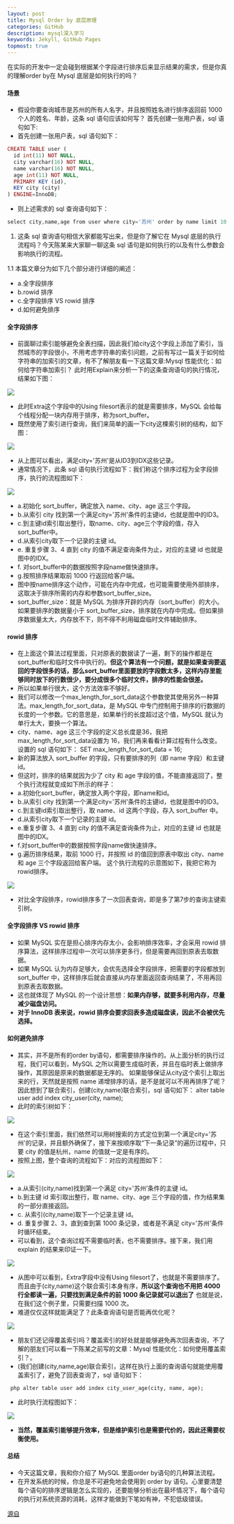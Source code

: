 ```yaml
---
layout: post
title: Mysql Order by 底层原理
categories: GitHub
description: mysql深入学习
keywords: Jekyll, GitHub Pages
topmost: true
---
```


在实际的开发中一定会碰到根据某个字段进行排序后来显示结果的需求，但是你真的理解order by在 Mysql 底层是如何执行的吗？
 
#### 场景
* 假设你要查询城市是苏州的所有人名字，并且按照姓名进行排序返回前 1000 个人的姓名、年龄，这条 sql 语句应该如何写？
首先创建一张用户表，sql 语句如下:
* 首先创建一张用户表，sql 语句如下：
```php  
CREATE TABLE user (
  id int(11) NOT NULL,
  city varchar(16) NOT NULL,
  name varchar(16) NOT NULL,
  age int(11) NOT NULL,
  PRIMARY KEY (id),
  KEY city (city)
) ENGINE=InnoDB;
```

* 则上述需求的 sql 查询语句如下：
```php 
select city,name,age from user where city='苏州' order by name limit 1000;
```
1. 这条 sql 查询语句相信大家都能写出来，但是你了解它在 Mysql 底层的执行流程吗？今天陈某来大家聊一聊这条 sql 语句是如何执行的以及有什么参数会影响执行的流程。

1.1 本篇文章分为如下几个部分进行详细的阐述：
* a.全字段排序
* b.rowid 排序
* c.全字段排序 VS rowid 排序
* d.如何避免排序
#### 全字段排序
* 前面聊过索引能够避免全表扫描，因此我们给city这个字段上添加了索引，当然城市的字段很小，不用考虑字符串的索引问题，之前有写过一篇关于如何给字符串的加索引的文章，有不了解朋友看一下这篇文章:Mysql 性能优化：如何给字符串加索引？
此时用Explain来分析一下的这条查询语句的执行情况，结果如下图： 


![](http://myfebu.com/images/blog/0622/1-0.png)


* 此时Extra这个字段中的Using filesort表示的就是需要排序，MySQL 会给每个线程分配一块内存用于排序，称为sort_buffer。
* 既然使用了索引进行查询，我们来简单的画一下city这棵索引树的结构，如下图： 

![](http://myfebu.com/images/blog/0622/1-1.png)

* 从上图可以看出，满足city='苏州'是从ID3到IDX这些记录。
* 通常情况下，此条 sql 语句执行流程如下：我们称这个排序过程为全字段排序，执行的流程图如下： 

![](http://myfebu.com/images/blog/0622/1-2.png)

* a.初始化 sort_buffer，确定放入 name、city、age 这三个字段。
* b.从索引 city 找到第一个满足city='苏州'条件的主键id，也就是图中的ID3。
* c.到主键id索引取出整行，取name、city、age三个字段的值，存入sort_buffer中。
* d.从索引city取下一个记录的主键 id。
* e. 重复步骤 3、4 直到 city 的值不满足查询条件为止，对应的主键 id 也就是图中的IDX。
* f. 对sort_buffer中的数据按照字段name做快速排序。
* g.按照排序结果取前 1000 行返回给客户端。
* 图中按name排序这个动作，可能在内存中完成，也可能需要使用外部排序，这取决于排序所需的内存和参数sort_buffer_size。
* sort_buffer_size：就是 MySQL 为排序开辟的内存（sort_buffer）的大小。如果要排序的数据量小于 sort_buffer_size，排序就在内存中完成。但如果排序数据量太大，内存放不下，则不得不利用磁盘临时文件辅助排序。
#### rowid 排序
* 在上面这个算法过程里面，只对原表的数据读了一遍，剩下的操作都是在sort_buffer和临时文件中执行的。**但这个算法有一个问题，就是如果查询要返回的字段很多的话，那么sort_buffer里面要放的字段数太多，这样内存里能够同时放下的行数很少，要分成很多个临时文件，排序的性能会很差。**
* 所以如果单行很大，这个方法效率不够好。
* 我们可以修改一个max_length_for_sort_data这个参数使其使用另外一种算法。max_length_for_sort_data，是 MySQL 中专门控制用于排序的行数据的长度的一个参数。它的意思是，如果单行的长度超过这个值，MySQL 就认为单行太大，要换一个算法。
* city、name、age 这三个字段的定义总长度是36，我把max_length_for_sort_data设置为 16，我们再来看看计算过程有什么改变。设置的 sql 语句如下：
SET max_length_for_sort_data = 16;
* 新的算法放入 sort_buffer 的字段，只有要排序的列（即 name 字段）和主键 id。
* 但这时，排序的结果就因为少了 city 和 age 字段的值，不能直接返回了，整个执行流程就变成如下所示的样子：
* a.初始化sort_buffer，确定放入两个字段，即name和id。
* b.从索引 city 找到第一个满足city='苏州'条件的主键id，也就是图中的ID3。
* c.到主键id索引取出整行，取 name、id 这两个字段，存入 sort_buffer 中。
* d.从索引city取下一个记录的主键 id。
* e.重复步骤 3、4 直到 city 的值不满足查询条件为止，对应的主键 id 也就是图中的IDX。
* f.对sort_buffer中的数据按照字段name做快速排序。
* g.遍历排序结果，取前 1000 行，并按照 id 的值回到原表中取出 city、name 和 age 三个字段返回给客户端。
这个执行流程的示意图如下，我把它称为rowid排序。 

![](http://myfebu.com/images/blog/0622/1-3.png)

* 对比全字段排序，rowid排序多了一次回表查询，即是多了第7步的查询主键索引树。
#### 全字段排序 VS rowid 排序
* 如果 MySQL 实在是担心排序内存太小，会影响排序效率，才会采用 rowid 排序算法，这样排序过程中一次可以排序更多行，但是需要再回到原表去取数据。
* 如果 MySQL 认为内存足够大，会优先选择全字段排序，把需要的字段都放到 sort_buffer 中，这样排序后就会直接从内存里面返回查询结果了，不用再回到原表去取数据。
* 这也就体现了 MySQL 的一个设计思想：**如果内存够，就要多利用内存，尽量减少磁盘访问。**
* **对于 InnoDB 表来说，rowid 排序会要求回表多造成磁盘读，因此不会被优先选择。**
#### 如何避免排序
* 其实，并不是所有的order by语句，都需要排序操作的。从上面分析的执行过程，我们可以看到，MySQL 之所以需要生成临时表，并且在临时表上做排序操作，其原因是原来的数据都是无序的。
如果能够保证从city这个索引上取出来的行，天然就是按照 name 递增排序的话，是不是就可以不用再排序了呢？
因此想到了联合索引，创建(city,name)联合索引，sql 语句如下：
alter table user add index city_user(city, name);
* 此时的索引树如下：

![](http://myfebu.com/images/blog/0622/1-4.png)

* 在这个索引里面，我们依然可以用树搜索的方式定位到第一个满足city='苏州'的记录，并且额外确保了，接下来按顺序取“下一条记录”的遍历过程中，只要 city 的值是杭州，name 的值就一定是有序的。
* 按照上图，整个查询的流程如下：对应的流程图如下： 

![](http://myfebu.com/images/blog/0622/1-5.png)

* a.从索引(city,name)找到第一个满足 city='苏州’条件的主键 id。
* b.到主键 id 索引取出整行，取 name、city、age 三个字段的值，作为结果集的一部分直接返回。
* c. 从索引(city,name)取下一个记录主键 id。
* d. 重复步骤 2、3，直到查到第 1000 条记录，或者是不满足 city='苏州'条件时循环结束。
* 可以看到，这个查询过程不需要临时表，也不需要排序。接下来，我们用 explain 的结果来印证一下。 

![](http://myfebu.com/images/blog/0622/1-6.png)

* 从图中可以看到，Extra字段中没有Using filesort了，也就是不需要排序了。而且由于(city,name)这个联合索引本身有序，**所以这个查询也不用把 4000 行全都读一遍，只要找到满足条件的前 1000 条记录就可以退出了** 也就是说，在我们这个例子里，只需要扫描 1000 次。
* 难道仅仅这样就能满足了？此条查询语句是否能再优化呢？

![](http://myfebu.com/images/blog/0622/1-7.png)

* 朋友们还记得覆盖索引吗？覆盖索引的好处就是能够避免再次回表查询，不了解的朋友们可以看一下陈某之前写的文章：Mysql 性能优化：如何使用覆盖索引？。
* (我们创建(city,name,age)联合索引，这样在执行上面的查询语句就能使用覆盖索引了，避免了回表查询了，sql 语句如下：

``` php alter table user add index city_user_age(city, name, age);```
* 此时执行流程图如下：

![](http://myfebu.com/images/blog/0622/1-8.png)

* **当然，覆盖索引能够提升效率，但是维护索引也是需要代价的，因此还需要权衡使用。**
#### 总结
* 今天这篇文章，我和你介绍了 MySQL 里面order by语句的几种算法流程。
* 在开发系统的时候，你总是不可避免地会使用到 order by 语句。心里要清楚每个语句的排序逻辑是怎么实现的，还要能够分析出在最坏情况下，每个语句的执行对系统资源的消耗，这样才能做到下笔如有神，不犯低级错误。

[源自](https://www.cnblogs.com/Chenjiabing/p/12696879.html)